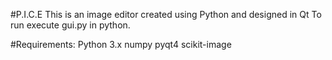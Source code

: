 #P.I.C.E
This is an image editor created using Python and designed in Qt
To run execute gui.py in python.

#Requirements:
	Python 3.x
	numpy
	pyqt4
	scikit-image

